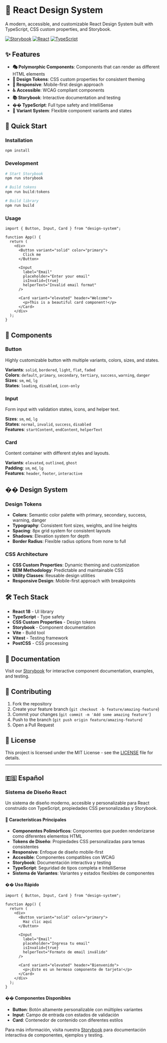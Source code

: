 # 🎨 React Design System

A modern, accessible, and customizable React Design System built with TypeScript, CSS custom properties, and Storybook.

[![Storybook](https://img.shields.io/badge/Storybook-FF4785?style=for-the-badge&logo=storybook&logoColor=white)](https://storybook.js.org/)
[![React](https://img.shields.io/badge/React-20232A?style=for-the-badge&logo=react&logoColor=61DAFB)](https://reactjs.org/)
[![TypeScript](https://img.shields.io/badge/TypeScript-007ACC?style=for-the-badge&logo=typescript&logoColor=white)](https://www.typescriptlang.org/)

## ✨ Features

- **🎭 Polymorphic Components**: Components that can render as different HTML elements
- **🎨 Design Tokens**: CSS custom properties for consistent theming
- **📱 Responsive**: Mobile-first design approach
- **♿ Accessible**: WCAG compliant components
- **📚 Storybook**: Interactive documentation and testing
- **�� TypeScript**: Full type safety and IntelliSense
- **🎯 Variant System**: Flexible component variants and states

## 🚀 Quick Start

### Installation

```bash
npm install
```

### Development

```bash
# Start Storybook
npm run storybook

# Build tokens
npm run build:tokens

# Build library
npm run build
```

### Usage

```tsx
import { Button, Input, Card } from "design-system";

function App() {
  return (
    <div>
      <Button variant="solid" color="primary">
        Click me
      </Button>

      <Input
        label="Email"
        placeholder="Enter your email"
        isInvalid={true}
        helperText="Invalid email format"
      />

      <Card variant="elevated" header="Welcome">
        <p>This is a beautiful card component!</p>
      </Card>
    </div>
  );
}
```

## 🧩 Components

### Button

Highly customizable button with multiple variants, colors, sizes, and states.

**Variants**: `solid`, `bordered`, `light`, `flat`, `faded`  
**Colors**: `default`, `primary`, `secondary`, `tertiary`, `success`, `warning`, `danger`  
**Sizes**: `sm`, `md`, `lg`  
**States**: `loading`, `disabled`, `icon-only`

### Input

Form input with validation states, icons, and helper text.

**Sizes**: `sm`, `md`, `lg`  
**States**: `normal`, `invalid`, `success`, `disabled`  
**Features**: `startContent`, `endContent`, `helperText`

### Card

Content container with different styles and layouts.

**Variants**: `elevated`, `outlined`, `ghost`  
**Padding**: `sm`, `md`, `lg`  
**Features**: `header`, `footer`, `interactive`

## �� Design System

### Design Tokens

- **Colors**: Semantic color palette with primary, secondary, success, warning, danger
- **Typography**: Consistent font sizes, weights, and line heights
- **Spacing**: 8px grid system for consistent layouts
- **Shadows**: Elevation system for depth
- **Border Radius**: Flexible radius options from none to full

### CSS Architecture

- **CSS Custom Properties**: Dynamic theming and customization
- **BEM Methodology**: Predictable and maintainable CSS
- **Utility Classes**: Reusable design utilities
- **Responsive Design**: Mobile-first approach with breakpoints

## 🛠️ Tech Stack

- **React 18** - UI library
- **TypeScript** - Type safety
- **CSS Custom Properties** - Design tokens
- **Storybook** - Component documentation
- **Vite** - Build tool
- **Vitest** - Testing framework
- **PostCSS** - CSS processing

## 📖 Documentation

Visit our [Storybook](http://localhost:6006) for interactive component documentation, examples, and testing.

## 🤝 Contributing

1. Fork the repository
2. Create your feature branch (`git checkout -b feature/amazing-feature`)
3. Commit your changes (`git commit -m 'Add some amazing feature'`)
4. Push to the branch (`git push origin feature/amazing-feature`)
5. Open a Pull Request

## 📄 License

This project is licensed under the MIT License - see the [LICENSE](LICENSE) file for details.

---

## 🇪🇸 Español

### Sistema de Diseño React

Un sistema de diseño moderno, accesible y personalizable para React construido con TypeScript, propiedades CSS personalizadas y Storybook.

#### 🎯 Características Principales

- **Componentes Polimórficos**: Componentes que pueden renderizarse como diferentes elementos HTML
- **Tokens de Diseño**: Propiedades CSS personalizadas para temas consistentes
- **Responsivo**: Enfoque de diseño mobile-first
- **Accesible**: Componentes compatibles con WCAG
- **Storybook**: Documentación interactiva y testing
- **TypeScript**: Seguridad de tipos completa e IntelliSense
- **Sistema de Variantes**: Variantes y estados flexibles de componentes

#### �� Uso Rápido

```tsx
import { Button, Input, Card } from "design-system";

function App() {
  return (
    <div>
      <Button variant="solid" color="primary">
        Haz clic aquí
      </Button>

      <Input
        label="Email"
        placeholder="Ingresa tu email"
        isInvalid={true}
        helperText="Formato de email inválido"
      />

      <Card variant="elevated" header="Bienvenido">
        <p>¡Este es un hermoso componente de tarjeta!</p>
      </Card>
    </div>
  );
}
```

#### �� Componentes Disponibles

- **Button**: Botón altamente personalizable con múltiples variantes
- **Input**: Campo de entrada con estados de validación
- **Card**: Contenedor de contenido con diferentes estilos

Para más información, visita nuestra [Storybook](http://localhost:6006) para documentación interactiva de componentes, ejemplos y testing.
